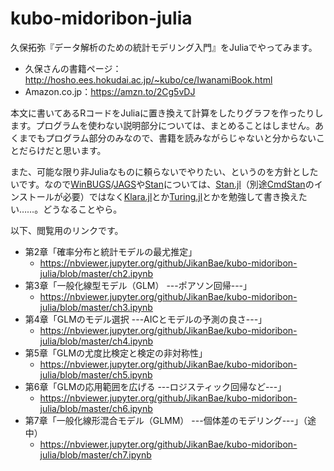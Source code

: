 # kubo-midoribon-julia

久保拓弥『データ解析のための統計モデリング入門』をJuliaでやってみます。

* 久保さんの書籍ページ：http://hosho.ees.hokudai.ac.jp/~kubo/ce/IwanamiBook.html
* Amazon.co.jp：https://amzn.to/2Cg5vDJ

本文に書いてあるRコードをJuliaに置き換えて計算をしたりグラフを作ったりします。プログラムを使わない説明部分については、まとめることはしません。あくまでもプログラム部分のみなので、書籍を読みながらじゃないと分からないことだらけだと思います。

また、可能な限り非Juliaなものに頼らないでやりたい、というのを方針としたいです。なので[WinBUGS](http://winbugs-development.mrc-bsu.cam.ac.uk)/[JAGS](http://mcmc-jags.sourceforge.net)や[Stan](https://mc-stan.org)については、[Stan.jl](https://github.com/StanJulia/Stan.jl)（別途[CmdStan](http://mc-stan.org/interfaces/cmdstan)のインストールが必要）ではなく[Klara.jl](https://github.com/JuliaStats/Klara.jl)とか[Turing.jl](https://github.com/TuringLang/Turing.jl)とかを勉強して書き換えたい……。どうなることやら。

以下、閲覧用のリンクです。

* 第2章「確率分布と統計モデルの最尤推定」
  - https://nbviewer.jupyter.org/github/JikanBae/kubo-midoribon-julia/blob/master/ch2.ipynb
* 第3章「一般化線型モデル（GLM） ---ポアソン回帰---」
  - https://nbviewer.jupyter.org/github/JikanBae/kubo-midoribon-julia/blob/master/ch3.ipynb
* 第4章「GLMのモデル選択 ---AICとモデルの予測の良さ---」
  - https://nbviewer.jupyter.org/github/JikanBae/kubo-midoribon-julia/blob/master/ch4.ipynb
* 第5章「GLMの尤度比検定と検定の非対称性」
  - https://nbviewer.jupyter.org/github/JikanBae/kubo-midoribon-julia/blob/master/ch5.ipynb
* 第6章「GLMの応用範囲を広げる ---ロジスティック回帰など---」
  - https://nbviewer.jupyter.org/github/JikanBae/kubo-midoribon-julia/blob/master/ch6.ipynb
* 第7章「一般化線形混合モデル（GLMM） ---個体差のモデリング---」（途中）
  - https://nbviewer.jupyter.org/github/JikanBae/kubo-midoribon-julia/blob/master/ch7.ipynb
